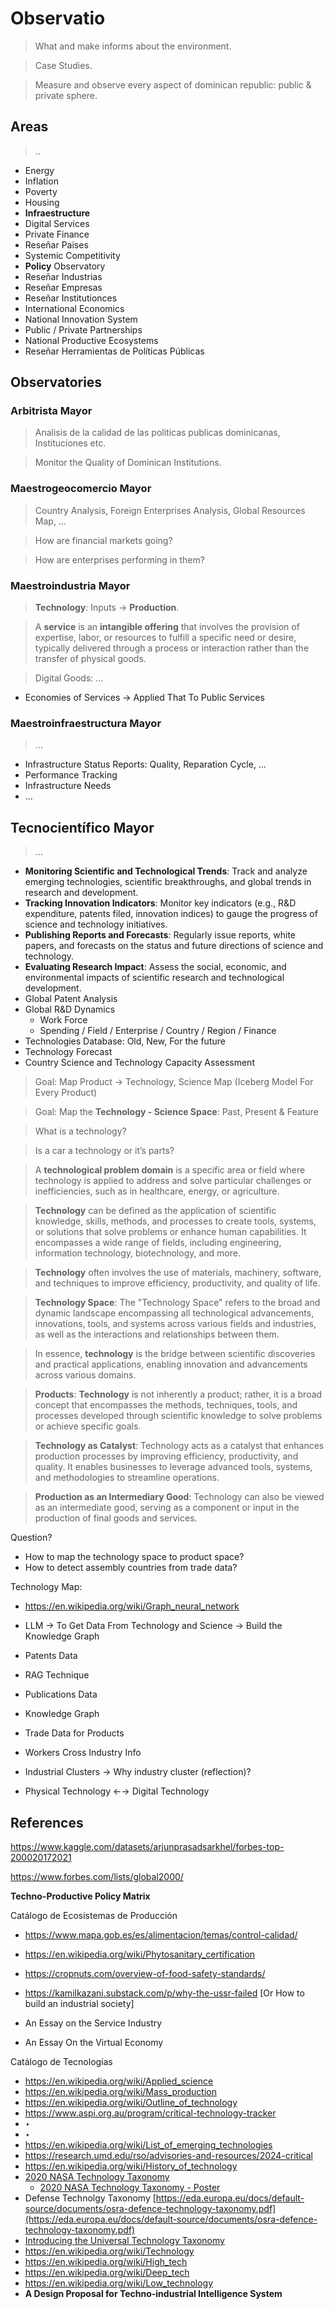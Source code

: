 # Observatio

> What and make informs about the environment.
> 

> Case Studies.
> 

> Measure and observe every aspect of dominican  republic: public & private sphere.
> 

## Areas

> ..
> 

- Energy
- Inflation
- Poverty
- Housing
- **Infraestructure**
- Digital Services
- Private Finance
- Reseñar Paises
- Systemic Competitivity
- **Policy** Observatory
- Reseñar Industrias
- Reseñar Empresas
- Reseñar Institutionces
- International  Economics
- National Innovation System
- Public / Private Partnerships
- National Productive Ecosystems
- Reseñar Herramientas de Políticas Públicas

## Observatories

### Arbitrista Mayor

> Analisis de la calidad de las politicas publicas dominicanas,  Instituciones etc.
> 

> Monitor the Quality of Dominican Institutions.
>

### Maestrogeocomercio Mayor

> Country Analysis, Foreign Enterprises Analysis, Global Resources Map, …
> 

> How are financial markets going?
> 

> How are enterprises performing in them?
> 

### Maestroindustria Mayor

> **Technology**: Inputs  → **Production**.
> 

> A **service** is an **intangible offering** that involves the provision of expertise, labor, or resources to fulfill a specific need or desire, typically delivered through a process or interaction rather than the transfer of physical goods.
> 

> Digital Goods: …
>

- Economies of Services → Applied That To Public Services


### Maestroinfraestructura Mayor

> …
> 

- Infrastructure Status Reports: Quality, Reparation Cycle, …
- Performance Tracking
- Infrastructure Needs
- …

## Tecnocientífico Mayor

> …
> 
- **Monitoring Scientific and Technological Trends**: Track and analyze emerging technologies, scientific breakthroughs, and global trends in research and development.
- **Tracking Innovation Indicators**: Monitor key indicators (e.g., R&D expenditure, patents filed, innovation indices) to gauge the progress of science and technology initiatives.
- **Publishing Reports and Forecasts**: Regularly issue reports, white papers, and forecasts on the status and future directions of science and technology.
- **Evaluating Research Impact**: Assess the social, economic, and environmental impacts of scientific research and technological development.
- Global Patent Analysis
- Global R&D Dynamics
    - Work Force
    - Spending / Field / Enterprise / Country / Region / Finance
- Technologies Database: Old, New, For the future
- Technology Forecast
- Country Science and Technology Capacity Assessment

> Goal: Map Product → Technology, Science Map  (Iceberg Model For Every Product)
> 

> Goal: Map the **Technology - Science Space**: Past, Present & Feature
> 

> What is a technology?
>

> Is a car a technology or it’s parts?
> 

> A **technological problem domain** is a specific area or field where technology is applied to address and solve particular challenges or inefficiencies, such as in healthcare, energy, or agriculture.
> 

> **Technology** can be defined as the application of scientific knowledge, skills, methods, and processes to create tools, systems, or solutions that solve problems or enhance human capabilities. It encompasses a wide range of fields, including engineering, information technology, biotechnology, and more.
> 

> **Technology** often involves the use of materials, machinery, software, and techniques to improve efficiency, productivity, and quality of life.
> 

> **Technology Space**: The "Technology Space" refers to the broad and dynamic landscape encompassing all technological advancements, innovations, tools, and systems across various fields and industries, as well as the interactions and relationships between them.
> 

> In essence, **technology** is the bridge between scientific discoveries and practical applications, enabling innovation and advancements across various domains.
> 

> **Products**: **Technology** is not inherently a product; rather, it is a broad concept that encompasses the methods, techniques, tools, and processes developed through scientific knowledge to solve problems or achieve specific goals.
> 

> **Technology as Catalyst**: Technology acts as a catalyst that enhances production processes by improving efficiency, productivity, and quality. It enables businesses to leverage advanced tools, systems, and methodologies to streamline operations.
> 

> **Production as an Intermediary Good**:  Technology can also be viewed as an intermediate good, serving as a component or input in the production of final goods and services.
> 

Question?

- How to map the technology space to product space?
- How to detect assembly countries from trade data?

Technology Map:

- https://en.wikipedia.org/wiki/Graph_neural_network
- LLM → To Get Data From Technology and Science → Build the Knowledge Graph
- Patents Data
- RAG Technique
- Publications Data
- Knowledge Graph
- Trade Data for Products
- Workers Cross Industry Info
- Industrial Clusters → Why industry cluster (reflection)?

- Physical Technology  ←→ Digital Technology


## References

https://www.kaggle.com/datasets/arjunprasadsarkhel/forbes-top-200020172021

https://www.forbes.com/lists/global2000/

**Techno-Productive Policy Matrix**

Catálogo de Ecosistemas de Producción

- https://www.mapa.gob.es/es/alimentacion/temas/control-calidad/

- https://en.wikipedia.org/wiki/Phytosanitary_certification
- https://cropnuts.com/overview-of-food-safety-standards/
- https://kamilkazani.substack.com/p/why-the-ussr-failed [Or How to build an industrial society]
- An Essay on the Service Industry
- An Essay On the Virtual Economy

Catálogo de Tecnologías



- https://en.wikipedia.org/wiki/Applied_science
- https://en.wikipedia.org/wiki/Mass_production
- https://en.wikipedia.org/wiki/Outline_of_technology
- https://www.aspi.org.au/program/critical-technology-tracker
- ‣
- ‣
- https://en.wikipedia.org/wiki/List_of_emerging_technologies
- https://research.umd.edu/rso/advisories-and-resources/2024-critical
- https://en.wikipedia.org/wiki/History_of_technology
- [2020 NASA Technology Taxonomy](https://ntrs.nasa.gov/api/citations/20200000399/downloads/20200000399.pdf)
    - [2020 NASA Technology Taxonomy  - Poster](https://www3.nasa.gov/sites/default/files/atoms/files/nasa_technology_taxonomy_poster_print.pdf)
- Defense Technolgy Taxonomy
[https://eda.europa.eu/docs/default-source/documents/osra-defence-technology-taxonomy.pdf](https://eda.europa.eu/docs/default-source/documents/osra-defence-technology-taxonomy.pdf)
- [Introducing the Universal Technology Taxonomy](https://cipher.ai/wp-content/uploads/2022/05/ML4Patents-Webinar_UTT.pdf)
- https://en.wikipedia.org/wiki/Technology
- https://en.wikipedia.org/wiki/High_tech
- https://en.wikipedia.org/wiki/Deep_tech
- https://en.wikipedia.org/wiki/Low_technology
- **A Design Proposal for Techno-industrial Intelligence System**
